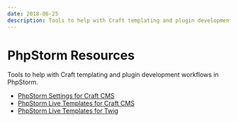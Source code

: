 ```yaml
---
date: 2018-06-25
description: Tools to help with Craft templating and plugin development workflows in PhpStorm.
---
```


# PhpStorm Resources

Tools to help with Craft templating and plugin development workflows in PhpStorm.

- [PhpStorm Settings for Craft CMS](https://github.com/barrelstrength/PhpStorm-Live-Templates-Craft-CMS)
- [PhpStorm Live Templates for Craft CMS](https://github.com/barrelstrength/PhpStorm-Live-Templates-Craft-CMS)
- [PhpStorm Live Templates for Twig](https://github.com/barrelstrength/PhpStorm-Live-Templates-Twig-Extended)
